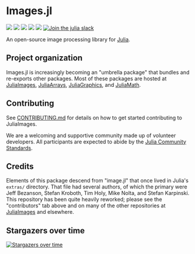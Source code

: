 # Images.jl

[![][action-img]][action-url]
[![][pkgeval-img]][pkgeval-url]
[![][codecov-img]][codecov-url]
[![][docs-stable-img]][docs-stable-url]
[![][docs-dev-img]][docs-dev-url]
[![Join the julia slack][slack-img]][slack-url]

An open-source image processing library for [Julia](http://julialang.org/).

## Project organization

Images.jl is increasingly becoming an "umbrella package" that bundles and re-exports other packages.
Most of these packages are hosted at
[JuliaImages](https://github.com/JuliaImages),
[JuliaArrays](https://github.com/JuliaArrays),
[JuliaGraphics](https://github.com/JuliaGraphics), and
[JuliaMath](https://github.com/JuliaMath).

## Contributing

See [CONTRIBUTING.md](CONTRIBUTING.md) for details on how to get started contributing to JuliaImages.

We are a welcoming and supportive community made up of volunteer developers.
All participants are expected to abide by the [Julia Community Standards](https://julialang.org/community/standards/).

## Credits

Elements of this package descend from "image.jl"
that once lived in Julia's `extras/` directory.
That file had several authors, of which the primary were
Jeff Bezanson, Stefan Kroboth, Tim Holy, Mike Nolta, and Stefan Karpinski.
This repository has been quite heavily reworked;
please see the "contributors" tab above and on many of the other repositories at [JuliaImages](https://github.com/JuliaImages) and elsewhere.

## Stargazers over time

[![Stargazers over time](https://starchart.cc/juliaimages/Images.jl.svg)](https://starchart.cc/juliaimages/Images.jl)

<!-- URLS -->

[pkgeval-img]: https://juliaci.github.io/NanosoldierReports/pkgeval_badges/I/Images.svg
[pkgeval-url]: https://juliaci.github.io/NanosoldierReports/pkgeval_badges/report.html
[action-img]: https://github.com/JuliaImages/Images.jl/workflows/Unit%20test/badge.svg
[action-url]: https://github.com/JuliaImages/Images.jl/actions
[codecov-img]: https://codecov.io/github/JuliaImages/Images.jl/coverage.svg?branch=master
[codecov-url]: https://codecov.io/github/JuliaImages/Images.jl?branch=master
[docs-stable-img]: https://img.shields.io/badge/docs-stable-blue.svg
[docs-stable-url]: https://juliaimages.org/stable
[docs-dev-img]: https://img.shields.io/badge/docs-dev-blue.svg
[docs-dev-url]: https://juliaimages.org/latest
[slack-img]: https://img.shields.io/badge/chat-slack%23image--processing-yellow.svg
[slack-url]: https://slackinvite.julialang.org
